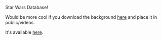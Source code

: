 Star Wars Database!

Would be more cool if you download the background [here](https://www.videezy.com/abstract/40426-starburst-in-space) and place it in public/videos.

It's available [here](http://103.149.177.169:8080).
